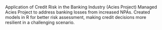 Application of Credit Risk in the Banking Industry (Acies Project)
Managed Acies Project to address banking losses from increased NPAs.  Created models in R for better risk assessment, making credit decisions more resilient in a challenging scenario.
